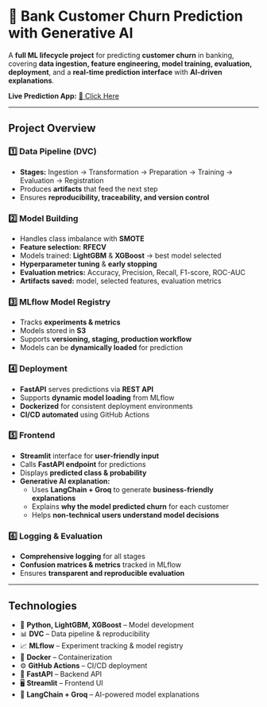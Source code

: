 # 🏦 Bank Customer Churn Prediction with Generative AI

A **full ML lifecycle project** for predicting **customer churn** in banking, covering **data ingestion, feature engineering, model training, evaluation, deployment**, and a **real-time prediction interface** with **AI-driven explanations**.  

**Live Prediction App:** [🔗 Click Here](http://ec2-34-201-147-159.compute-1.amazonaws.com:8080/)

---

## Project Overview

### 1️⃣ Data Pipeline (DVC)
- **Stages:** Ingestion → Transformation → Preparation → Training → Evaluation → Registration  
- Produces **artifacts** that feed the next step  
- Ensures **reproducibility, traceability, and version control**

### 2️⃣ Model Building
- Handles class imbalance with **SMOTE**  
- **Feature selection:** **RFECV**  
- Models trained: **LightGBM** & **XGBoost** → best model selected  
- **Hyperparameter tuning** & **early stopping**  
- **Evaluation metrics:** Accuracy, Precision, Recall, F1-score, ROC-AUC  
- **Artifacts saved:** model, selected features, evaluation metrics

### 3️⃣ MLflow Model Registry
- Tracks **experiments & metrics**  
- Models stored in **S3**  
- Supports **versioning, staging, production workflow**  
- Models can be **dynamically loaded** for prediction

### 4️⃣ Deployment
- **FastAPI** serves predictions via **REST API**  
- Supports **dynamic model loading** from MLflow  
- **Dockerized** for consistent deployment environments  
- **CI/CD automated** using GitHub Actions

### 5️⃣ Frontend
- **Streamlit** interface for **user-friendly input**  
- Calls **FastAPI endpoint** for predictions  
- Displays **predicted class & probability**  
- **Generative AI explanation:**  
  - Uses **LangChain + Groq** to generate **business-friendly explanations**  
  - Explains **why the model predicted churn** for each customer  
  - Helps **non-technical users understand model decisions**

### 6️⃣ Logging & Evaluation
- **Comprehensive logging** for all stages  
- **Confusion matrices & metrics** tracked in MLflow  
- Ensures **transparent and reproducible evaluation**

---

## Technologies
- 🐍 **Python, LightGBM, XGBoost** – Model development  
- 📊 **DVC** – Data pipeline & reproducibility  
- 📈 **MLflow** – Experiment tracking & model registry  
- 🐳 **Docker** – Containerization  
- ⚙️ **GitHub Actions** – CI/CD deployment  
- 🚀 **FastAPI** – Backend API  
- 🖥️ **Streamlit** – Frontend UI  
- 🤖 **LangChain + Groq** – AI-powered model explanations  


